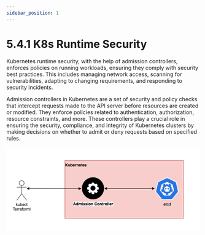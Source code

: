 ```yaml
---
sidebar_position: 1
---
```


# 5.4.1 K8s Runtime Security

Kubernetes runtime security, with the help of admission controllers, enforces policies on running workloads, ensuring they comply with security best practices. This includes managing network access, scanning for vulnerabilities, adapting to changing requirements, and responding to security incidents.

Admission controllers in Kubernetes are a set of security and policy checks that intercept requests made to the API server before resources are created or modified. They enforce policies related to authentication, authorization, resource constraints, and more. These controllers play a crucial role in ensuring the security, compliance, and integrity of Kubernetes clusters by making decisions on whether to admit or deny requests based on specified rules.

![](img/5D_3.png)

